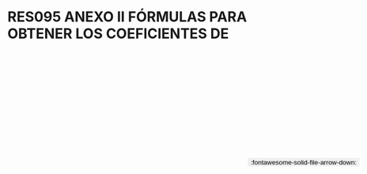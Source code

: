 
# RES095 ANEXO II FÓRMULAS PARA OBTENER LOS COEFICIENTES DE

<a href='../RES095 ANEXO II FÓRMULAS PARA OBTENER LOS COEFICIENTES DE.pdf' download>
<button class='md-button -primary' 
id='download-btn' style="position: fixed; top: 10%; right: 20px; 
        transform: translateY(-50%); z-index: 1000;  border: none; ">
:fontawesome-solid-file-arrow-down: 
</button>
</a>

<div 
    id='../RES095 ANEXO II FÓRMULAS PARA OBTENER LOS COEFICIENTES DE.pdf' 
    data-pdf-url='../RES095 ANEXO II FÓRMULAS PARA OBTENER LOS COEFICIENTES DE.pdf'
    style=' width: 100%; height: auto;overflow: auto;'>
</div>

